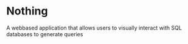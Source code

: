 # Nothing
A webbased application that allows users to visually interact with SQL databases to generate queries

